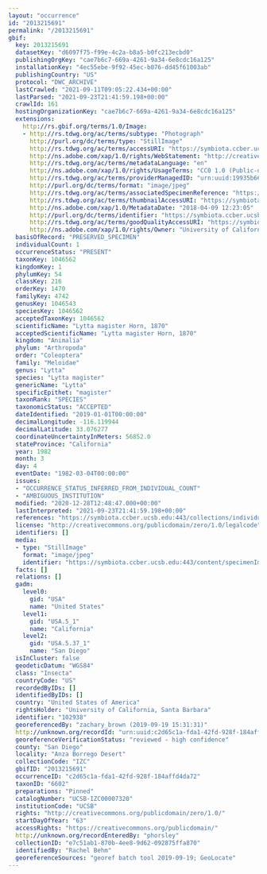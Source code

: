 ```yaml
---
layout: "occurrence"
id: "2013215691"
permalink: "/2013215691"
gbif:
  key: 2013215691
  datasetKey: "d6097f75-f99e-4c2a-b8a5-b0fc213ecbd0"
  publishingOrgKey: "cae7b6c7-669a-4261-9a34-6e8cdc16a125"
  installationKey: "4ec55ebe-9f92-45ec-b076-dd45f61003ab"
  publishingCountry: "US"
  protocol: "DWC_ARCHIVE"
  lastCrawled: "2021-09-11T09:05:22.434+00:00"
  lastParsed: "2021-09-23T21:41:59.198+00:00"
  crawlId: 161
  hostingOrganizationKey: "cae7b6c7-669a-4261-9a34-6e8cdc16a125"
  extensions:
    http://rs.gbif.org/terms/1.0/Image:
    - http://rs.tdwg.org/ac/terms/subtype: "Photograph"
      http://purl.org/dc/terms/type: "StillImage"
      http://rs.tdwg.org/ac/terms/accessURI: "https://symbiota.ccber.ucsb.edu:443/content/specimenImages/UCSB_IZC/UCSB-IZC00007/UCSB-IZC00007320_lg.jpg"
      http://ns.adobe.com/xap/1.0/rights/WebStatement: "http://creativecommons.org/publicdomain/zero/1.0/"
      http://rs.tdwg.org/ac/terms/metadataLanguage: "en"
      http://ns.adobe.com/xap/1.0/rights/UsageTerms: "CC0 1.0 (Public-domain)"
      http://rs.tdwg.org/ac/terms/providerManagedID: "urn:uuid:19935b66-3eed-4796-b358-04b1f62b2cf0"
      http://purl.org/dc/terms/format: "image/jpeg"
      http://rs.tdwg.org/ac/terms/associatedSpecimenReference: "https://symbiota.ccber.ucsb.edu:443/collections/individual/index.php?occid=102938"
      http://rs.tdwg.org/ac/terms/thumbnailAccessURI: "https://symbiota.ccber.ucsb.edu:443/content/specimenImages/UCSB_IZC/UCSB-IZC00007/UCSB-IZC00007320_tn.jpg"
      http://ns.adobe.com/xap/1.0/MetadataDate: "2018-04-09 12:23:05"
      http://purl.org/dc/terms/identifier: "https://symbiota.ccber.ucsb.edu:443/content/specimenImages/UCSB_IZC/UCSB-IZC00007/UCSB-IZC00007320_lg.jpg"
      http://rs.tdwg.org/ac/terms/goodQualityAccessURI: "https://symbiota.ccber.ucsb.edu:443/content/specimenImages/UCSB_IZC/UCSB-IZC00007/UCSB-IZC00007320.jpg"
      http://ns.adobe.com/xap/1.0/rights/Owner: "University of California, Santa Barbara"
  basisOfRecord: "PRESERVED_SPECIMEN"
  individualCount: 1
  occurrenceStatus: "PRESENT"
  taxonKey: 1046562
  kingdomKey: 1
  phylumKey: 54
  classKey: 216
  orderKey: 1470
  familyKey: 4742
  genusKey: 1046543
  speciesKey: 1046562
  acceptedTaxonKey: 1046562
  scientificName: "Lytta magister Horn, 1870"
  acceptedScientificName: "Lytta magister Horn, 1870"
  kingdom: "Animalia"
  phylum: "Arthropoda"
  order: "Coleoptera"
  family: "Meloidae"
  genus: "Lytta"
  species: "Lytta magister"
  genericName: "Lytta"
  specificEpithet: "magister"
  taxonRank: "SPECIES"
  taxonomicStatus: "ACCEPTED"
  dateIdentified: "2019-01-01T00:00:00"
  decimalLongitude: -116.119944
  decimalLatitude: 33.076277
  coordinateUncertaintyInMeters: 56852.0
  stateProvince: "California"
  year: 1982
  month: 3
  day: 4
  eventDate: "1982-03-04T00:00:00"
  issues:
  - "OCCURRENCE_STATUS_INFERRED_FROM_INDIVIDUAL_COUNT"
  - "AMBIGUOUS_INSTITUTION"
  modified: "2020-12-28T12:48:47.000+00:00"
  lastInterpreted: "2021-09-23T21:41:59.198+00:00"
  references: "https://symbiota.ccber.ucsb.edu:443/collections/individual/index.php?occid=102938"
  license: "http://creativecommons.org/publicdomain/zero/1.0/legalcode"
  identifiers: []
  media:
  - type: "StillImage"
    format: "image/jpeg"
    identifier: "https://symbiota.ccber.ucsb.edu:443/content/specimenImages/UCSB_IZC/UCSB-IZC00007/UCSB-IZC00007320_lg.jpg"
  facts: []
  relations: []
  gadm:
    level0:
      gid: "USA"
      name: "United States"
    level1:
      gid: "USA.5_1"
      name: "California"
    level2:
      gid: "USA.5.37_1"
      name: "San Diego"
  isInCluster: false
  geodeticDatum: "WGS84"
  class: "Insecta"
  countryCode: "US"
  recordedByIDs: []
  identifiedByIDs: []
  country: "United States of America"
  rightsHolder: "University of California, Santa Barbara"
  identifier: "102938"
  georeferencedBy: "zachary_brown (2019-09-19 15:31:31)"
  http://unknown.org/recordId: "urn:uuid:c2d65c1a-fda1-42fd-928f-184affd4da72"
  georeferenceVerificationStatus: "reviewed - high confidence"
  county: "San Diego"
  locality: "Anza Borrego Desert"
  collectionCode: "IZC"
  gbifID: "2013215691"
  occurrenceID: "c2d65c1a-fda1-42fd-928f-184affd4da72"
  taxonID: "6602"
  preparations: "Pinned"
  catalogNumber: "UCSB-IZC00007320"
  institutionCode: "UCSB"
  rights: "http://creativecommons.org/publicdomain/zero/1.0/"
  startDayOfYear: "63"
  accessRights: "https://creativecommons.org/publicdomain/"
  http://unknown.org/recordEnteredBy: "phorsley"
  collectionID: "e7c51ab1-870b-4ee8-9d62-092875ffa870"
  identifiedBy: "Rachel Behm"
  georeferenceSources: "georef batch tool 2019-09-19; GeoLocate"
---
```

